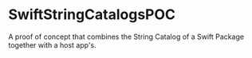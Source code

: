 # SwiftStringCatalogsPOC
A proof of concept that combines the String Catalog of a Swift Package together with a host app's.
